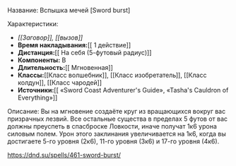 Название: Вспышка мечей \[Sword burst] 

Характеристики:
- *[[Заговор]], [[вызов]]*
- **Время накладывания:**[[ 1 действие]]
- **Дистанция:**[[ На себя (5-футовый радиус)]]
- **Компоненты:** В
- **Длительность:**[[ Мгновенная]]
- **Классы:**[[Класс  волшебник]], [[Класс изобретатель]], [[Класс колдун]], [[Класс чародей]]
- **Источники:**[[ «Sword Coast Adventurer's Guide», «Tasha's Cauldron of Everything»]]

Описание:
Вы на мгновение создаёте круг из вращающихся вокруг вас призрачных лезвий. Все остальные существа в пределах 5 футов от вас должны преуспеть в спасброске Ловкости, иначе получат 1к6 урона силовым полем.
Урон этого заклинания увеличивается на 1к6, когда вы достигаете 5-го уровня (2к6), 11-го уровня (3к6) и 17-го уровня (4к6).

https://dnd.su/spells/461-sword-burst/